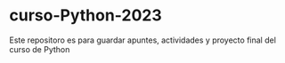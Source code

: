 # curso-Python-2023

Este repositoro es para guardar apuntes, actividades y proyecto final del curso de Python 
